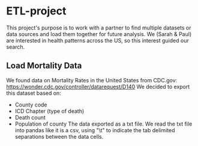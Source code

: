 # ETL-project

This project's purpose is to work with a partner to find multiple datasets or data sources and load them together for future analysis. We (Sarah & Paul) are interested in health patterns across the US, so this interest guided our search. 

## Load Mortality Data

We found data on Mortality Rates in the United States from CDC.gov: https://wonder.cdc.gov/controller/datarequest/D140 We decided to export this dataset based on:

* County code
* ICD Chapter (type of death)
* Death count
* Population of county
The data exported as a txt file. We read the txt file into pandas like it is a csv, using "\t" to indicate the tab delimited separations between the data cells.

## 